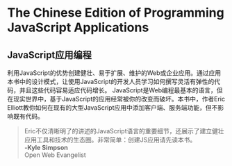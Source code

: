# The Chinese Edition of Programming JavaScript Applications
## JavaScript应用编程
利用JavaScript的优势创建健壮、易于扩展、维护的Web或企业应用。通过应用本书中的设计模式，让使用JavaScript的开发人员学习如何撰写灵活有弹性的代码，并且这些代码容易适应代码增长。
JavaScript是Web编程最基本的语言，但在现实世界中，基于JavaScript的应用经常被你的改变而破坏。本书中，作者Eric Elliott教你如何在现有的大型JavaScript应用中添加客户端、服务端功能，但不影响既有代码。
> Eric不仅清晰明了的讲述的JavaScript语言的重要细节，还展示了建立健壮应用工具和技术的生态圈。非常简单：创建JS应用请先读本书。
> <br>**-Kyle Simpson**
> <br>Open Web Evangelist 

